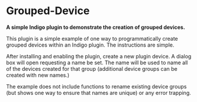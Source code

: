 # Grouped-Device
**A simple Indigo plugin to demonstrate the creation of grouped devices.**

This plugin is a simple example of one way to programmatically create 
grouped devices within an Indigo plugin. The instructions are simple.

After installing and enabling the plugin, create a new plugin device. 
A dialog box will open requesting a name be set. The name will be used to
name all of the devices created for that group (additional device groups can
be created with new names.)

The example does not include functions to rename existing device
groups (but shows one way to ensure that names are unique) or any error
trapping.
